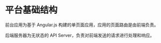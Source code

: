 平台基础结构
==========

前台应用为基于 Angular.js 构建的单页面应用，应用的页面路由是由前端负责。

后端服务器为无状态的 API Server，负责对前端发送的请求进行处理和响应。
